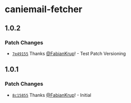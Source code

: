 # caniemail-fetcher

## 1.0.2

### Patch Changes

- [`7e49155`](https://github.com/FabianKrup/caniemail-fetcher/commit/7e491554419a98a5cc0c9f98979c94700060ebdc) Thanks [@FabianKrup](https://github.com/FabianKrup)! - Test Patch Versioning

## 1.0.1

### Patch Changes

- [`8c15855`](https://github.com/FabianKrup/caniemail-fetcher/commit/8c1585535c527517578856d9693daa40f58bd5f9) Thanks [@FabianKrup](https://github.com/FabianKrup)! - Initial
